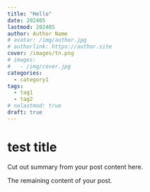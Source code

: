 ```yaml
---
title: "Hello"
date: 202405
lastmod: 202405
author: Author Name
# avatar: /img/author.jpg
# authorlink: https://author.site
cover: /images/tn.png
# images:
#   - /img/cover.jpg
categories:
  - category1
tags:
  - tag1
  - tag2
# nolastmod: true
draft: true
---
```

# test title


Cut out summary from your post content here.
 
<!--more-->
 
The remaining content of your post.